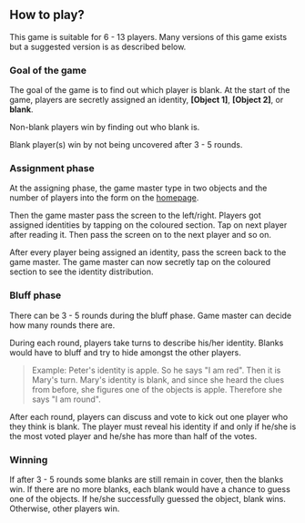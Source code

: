 ## How to play?

This game is suitable for 6 - 13 players. Many versions of this game exists but a suggested version is as described below.

### Goal of the game
The goal of the game is to find out which player is blank. At the start of the game, players are secretly assigned an identity, **[Object 1]**, **[Object 2]**, or **blank**. 

Non-blank players win by finding out who blank is.

Blank player(s) win by not being uncovered after 3 - 5 rounds.

### Assignment phase
At the assigning phase, the game master type in two objects and the number of players into the form on the [homepage](/).

Then the game master pass the screen to the left/right. Players got assigned identities by tapping on the coloured section. Tap on next player after reading it. Then pass the screen on to the next player and so on.

After every player being assigned an identity, pass the screen back to the game master. The game master can now secretly tap on the coloured section to see the identity distribution.

### Bluff phase
There can be 3 - 5 rounds during the bluff phase. Game master can decide how many rounds there are.

During each round, players take turns to describe his/her identity. Blanks would have to bluff and try to hide amongst the other players. 

> Example: Peter's identity is apple. So he says "I am red". Then it is Mary's turn. Mary's identity is blank, and since she heard the clues from before, she figures one of the objects is apple. Therefore she says "I am round".

After each round, players can discuss and vote to kick out one player who they think is blank. The player must reveal his identity if and only if he/she is the most voted player and he/she has more than half of the votes.

### Winning
If after 3 - 5 rounds some blanks are still remain in cover, then the blanks win. If there are no more blanks, each blank would have a chance to guess one of the objects. If he/she successfully guessed the object, blank wins. Otherwise, other players win.
